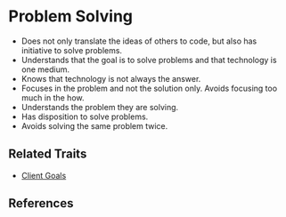 # Problem Solving

* Does not only translate the ideas of others to code, but also has initiative to solve problems.
* Understands that the goal is to solve problems and that technology is one medium.
* Knows that technology is not always the answer.
* Focuses in the problem and not the solution only. Avoids focusing too much in the how.
* Understands the problem they are solving.
* Has disposition to solve problems. 
* Avoids solving the same problem twice.

## Related Traits

* [Client Goals](/understanding-client-goals.md)

## References